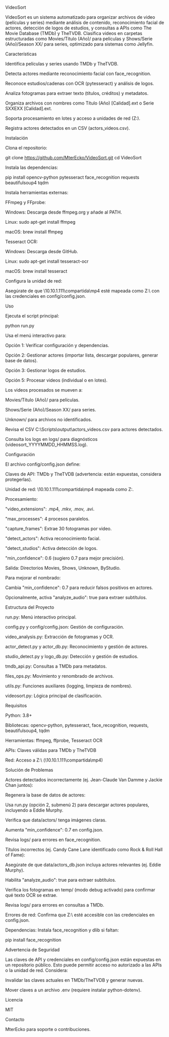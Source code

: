 VideoSort

VideoSort es un sistema automatizado para organizar archivos de video (películas y series) mediante análisis de contenido, reconocimiento facial de actores, detección de logos de estudios, y consultas a APIs como The Movie Database (TMDb) y TheTVDB. Clasifica videos en carpetas estructuradas como Movies/Título (Año)/ para películas y Shows/Serie (Año)/Season XX/ para series, optimizado para sistemas como Jellyfin.

Características





Identifica películas y series usando TMDb y TheTVDB.



Detecta actores mediante reconocimiento facial con face_recognition.



Reconoce estudios/cadenas con OCR (pytesseract) y análisis de logos.



Analiza fotogramas para extraer texto (títulos, créditos) y metadatos.



Organiza archivos con nombres como Título (Año) [Calidad].ext o Serie SXXEXX [Calidad].ext.



Soporta procesamiento en lotes y acceso a unidades de red (Z:\).



Registra actores detectados en un CSV (actors_videos.csv).

Instalación





Clona el repositorio:

git clone https://github.com/MterEcko/VideoSort.git
cd VideoSort



Instala las dependencias:

pip install opencv-python pytesseract face_recognition requests beautifulsoup4 tqdm



Instala herramientas externas:





FFmpeg y FFprobe:





Windows: Descarga desde ffmpeg.org y añade al PATH.



Linux: sudo apt-get install ffmpeg



macOS: brew install ffmpeg



Tesseract OCR:





Windows: Descarga desde GitHub.



Linux: sudo apt-get install tesseract-ocr



macOS: brew install tesseract



Configura la unidad de red:





Asegúrate de que \\10.10.1.111\compartida\mp4 esté mapeada como Z:\ con las credenciales en config/config.json.

Uso





Ejecuta el script principal:

python run.py



Usa el menú interactivo para:





Opción 1: Verificar configuración y dependencias.



Opción 2: Gestionar actores (importar lista, descargar populares, generar base de datos).



Opción 3: Gestionar logos de estudios.



Opción 5: Procesar videos (individual o en lotes).



Los videos procesados se mueven a:





Movies/Título (Año)/ para películas.



Shows/Serie (Año)/Season XX/ para series.



Unknown/ para archivos no identificados.



Revisa el CSV C:\Scripts\output\actors_videos.csv para actores detectados.



Consulta los logs en logs/ para diagnósticos (videosort_YYYYMMDD_HHMMSS.log).

Configuración

El archivo config/config.json define:





Claves de API: TMDb y TheTVDB (advertencia: están expuestas, considera protegerlas).



Unidad de red: \\10.10.1.111\compartida\mp4 mapeada como Z:\.



Procesamiento:





"video_extensions": .mp4, .mkv, .mov, .avi.



"max_processes": 4 procesos paralelos.



"capture_frames": Extrae 30 fotogramas por video.



"detect_actors": Activa reconocimiento facial.



"detect_studios": Activa detección de logos.



"min_confidence": 0.6 (sugiero 0.7 para mejor precisión).



Salida: Directorios Movies, Shows, Unknown, ByStudio.

Para mejorar el nombrado:





Cambia "min_confidence": 0.7 para reducir falsos positivos en actores.



Opcionalmente, activa "analyze_audio": true para extraer subtítulos.

Estructura del Proyecto





run.py: Menú interactivo principal.



config.py y config/config.json: Gestión de configuración.



video_analysis.py: Extracción de fotogramas y OCR.



actor_detect.py y actor_db.py: Reconocimiento y gestión de actores.



studio_detect.py y logo_db.py: Detección y gestión de estudios.



tmdb_api.py: Consultas a TMDb para metadatos.



files_ops.py: Movimiento y renombrado de archivos.



utils.py: Funciones auxiliares (logging, limpieza de nombres).



videosort.py: Lógica principal de clasificación.

Requisitos





Python: 3.8+



Bibliotecas: opencv-python, pytesseract, face_recognition, requests, beautifulsoup4, tqdm



Herramientas: ffmpeg, ffprobe, Tesseract OCR



APIs: Claves válidas para TMDb y TheTVDB



Red: Acceso a Z:\ (\\10.10.1.111\compartida\mp4)

Solución de Problemas





Actores detectados incorrectamente (ej. Jean-Claude Van Damme y Jackie Chan juntos):





Regenera la base de datos de actores:





Usa run.py (opción 2, submenú 2) para descargar actores populares, incluyendo a Eddie Murphy.



Verifica que data/actors/ tenga imágenes claras.



Aumenta "min_confidence": 0.7 en config.json.



Revisa logs/ para errores en face_recognition.



Títulos incorrectos (ej. Candy Cane Lane identificado como Rock & Roll Hall of Fame):





Asegúrate de que data/actors_db.json incluya actores relevantes (ej. Eddie Murphy).



Habilita "analyze_audio": true para extraer subtítulos.



Verifica los fotogramas en temp/ (modo debug activado) para confirmar qué texto OCR se extrae.



Revisa logs/ para errores en consultas a TMDb.



Errores de red: Confirma que Z:\ esté accesible con las credenciales en config.json.



Dependencias: Instala face_recognition y dlib si faltan:

pip install face_recognition

Advertencia de Seguridad

Las claves de API y credenciales en config/config.json están expuestas en un repositorio público. Esto puede permitir acceso no autorizado a las APIs o la unidad de red. Considera:





Invalidar las claves actuales en TMDb/TheTVDB y generar nuevas.



Mover claves a un archivo .env (requiere instalar python-dotenv).

Licencia

MIT

Contacto

MterEcko para soporte o contribuciones.

